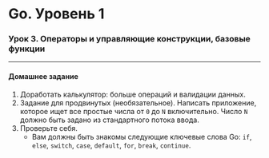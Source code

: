# Go. Уровень 1
### Урок 3. Операторы и управляющие конструкции, базовые функции

---

#### Домашнее задание
1. Доработать калькулятор: больше операций и валидации данных.
2. Задание для продвинутых (необязательное). Написать приложение, которое ищет все простые числа от `0` до `N` включительно. Число `N` должно быть задано из стандартного потока ввода.
3. Проверьте себя.
   * Вам должны быть знакомы следующие ключевые слова Go: `if`, `else`, `switch`, `case`, `default`, `for`, `break`, `continue`.
